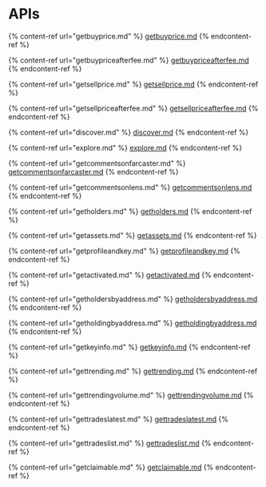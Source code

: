 # APIs

{% content-ref url="getbuyprice.md" %}
[getbuyprice.md](getbuyprice.md)
{% endcontent-ref %}

{% content-ref url="getbuypriceafterfee.md" %}
[getbuypriceafterfee.md](getbuypriceafterfee.md)
{% endcontent-ref %}

{% content-ref url="getsellprice.md" %}
[getsellprice.md](getsellprice.md)
{% endcontent-ref %}

{% content-ref url="getsellpriceafterfee.md" %}
[getsellpriceafterfee.md](getsellpriceafterfee.md)
{% endcontent-ref %}

{% content-ref url="discover.md" %}
[discover.md](discover.md)
{% endcontent-ref %}

{% content-ref url="explore.md" %}
[explore.md](explore.md)
{% endcontent-ref %}

{% content-ref url="getcommentsonfarcaster.md" %}
[getcommentsonfarcaster.md](getcommentsonfarcaster.md)
{% endcontent-ref %}

{% content-ref url="getcommentsonlens.md" %}
[getcommentsonlens.md](getcommentsonlens.md)
{% endcontent-ref %}

{% content-ref url="getholders.md" %}
[getholders.md](getholders.md)
{% endcontent-ref %}

{% content-ref url="getassets.md" %}
[getassets.md](getassets.md)
{% endcontent-ref %}

{% content-ref url="getprofileandkey.md" %}
[getprofileandkey.md](getprofileandkey.md)
{% endcontent-ref %}

{% content-ref url="getactivated.md" %}
[getactivated.md](getactivated.md)
{% endcontent-ref %}

{% content-ref url="getholdersbyaddress.md" %}
[getholdersbyaddress.md](getholdersbyaddress.md)
{% endcontent-ref %}

{% content-ref url="getholdingbyaddress.md" %}
[getholdingbyaddress.md](getholdingbyaddress.md)
{% endcontent-ref %}

{% content-ref url="getkeyinfo.md" %}
[getkeyinfo.md](getkeyinfo.md)
{% endcontent-ref %}

{% content-ref url="gettrending.md" %}
[gettrending.md](gettrending.md)
{% endcontent-ref %}

{% content-ref url="gettrendingvolume.md" %}
[gettrendingvolume.md](gettrendingvolume.md)
{% endcontent-ref %}

{% content-ref url="gettradeslatest.md" %}
[gettradeslatest.md](gettradeslatest.md)
{% endcontent-ref %}

{% content-ref url="gettradeslist.md" %}
[gettradeslist.md](gettradeslist.md)
{% endcontent-ref %}

{% content-ref url="getclaimable.md" %}
[getclaimable.md](getclaimable.md)
{% endcontent-ref %}
